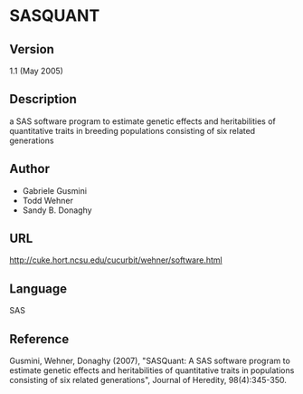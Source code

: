 # SASQUANT

## Version
1.1 (May 2005)

## Description
a SAS software program to estimate genetic effects and heritabilities of quantitative traits in breeding populations consisting of six related generations

## Author
* Gabriele Gusmini
* Todd Wehner
* Sandy B. Donaghy

## URL
http://cuke.hort.ncsu.edu/cucurbit/wehner/software.html

## Language
SAS

## Reference
Gusmini, Wehner, Donaghy (2007), "SASQuant: A SAS software program to estimate genetic effects and heritabilities of quantitative traits in populations consisting of six related generations", Journal of Heredity, 98(4):345-350.
